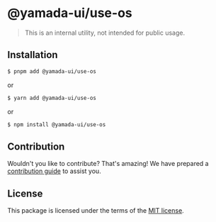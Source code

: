 # @yamada-ui/use-os

> This is an internal utility, not intended for public usage.

## Installation

```sh
$ pnpm add @yamada-ui/use-os
```

or

```sh
$ yarn add @yamada-ui/use-os
```

or

```sh
$ npm install @yamada-ui/use-os
```

## Contribution

Wouldn't you like to contribute? That's amazing! We have prepared a [contribution guide](./CONTRIBUTING.md) to assist you.

## License

This package is licensed under the terms of the
[MIT license](https://github.com/hirotomoyamada/yamada-ui/blob/main/LICENSE).
